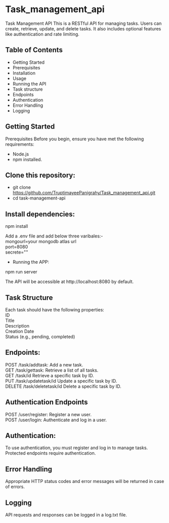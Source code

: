 # Task_management_api
Task Management API
This is a RESTful API for managing tasks. Users can create, retrieve, update, and delete tasks. It also includes optional features like authentication and rate limiting.

## Table of Contents
- Getting Started
- Prerequisites
- Installation
- Usage
- Running the API
- Task structure
- Endpoints
- Authentication
- Error Handling
- Logging

## Getting Started
Prerequisites
Before you begin, ensure you have met the following requirements:
- Node.js
- npm installed.


## Clone this repository:

- git clone https://github.com/TruptimayeePanigrahy/Task_management_api.git <br/>
- cd task-management-api
## Install dependencies:

npm install <br/>

Add a .env file and add below three varibales:-<br/>
mongourl=your mongodb atlas url <br/>
 port=8080<br/>
secrete=""<br/>
- Running the APP: <br/>

npm run server <br/>

The API will be accessible at http://localhost:8080 by default.
## Task Structure
Each task should have the following properties:<br/>
ID<br/>
Title<br/>
Description<br/>
Creation Date<br/>
Status (e.g., pending, completed)

## Endpoints:

POST /task/addtask: Add a new task.<br/>
GET /task/gettask: Retrieve a list of all tasks.<br/>
GET /task/id Retrieve a specific task by ID.<br/>
PUT /task/updatetask/id Update a specific task by ID.<br/>
DELETE /task/deletetask/id Delete a specific task by ID.<br/>

## Authentication Endpoints 
POST /user/register: Register a new user.<br/>
POST /user/login: Authenticate and log in a user.<br/>
## Authentication:
To use authentication, you must register and log in to manage tasks. Protected endpoints require authentication.
## Error Handling
Appropriate HTTP status codes and error messages will be returned in case of errors.
## Logging 
API requests and responses can be logged in a log.txt file.

